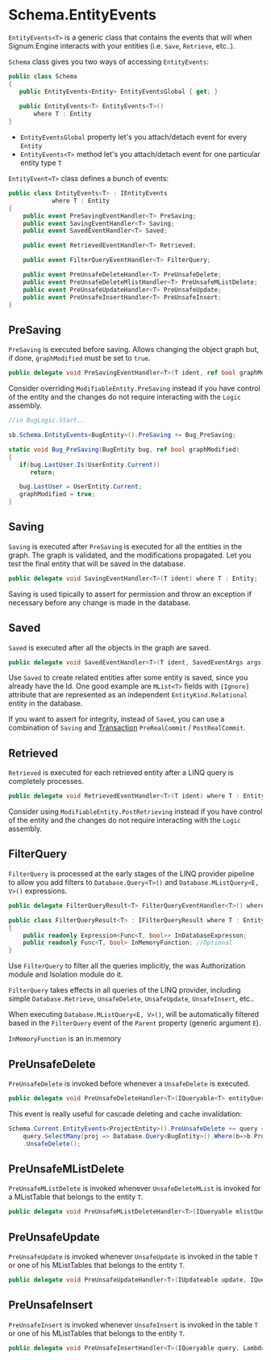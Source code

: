 ﻿# Schema.EntityEvents

`EntityEvents<T>` is a generic class that contains the events that will when Signum.Engine interacts with your entities (i.e. `Save`, `Retrieve`, etc..). 

`Schema` class gives you two ways of accessing `EntityEvents`: 

```C#
public class Schema
{
   public EntityEvents<Entity> EntityEventsGlobal { get; }
   
   public EntityEvents<T> EntityEvents<T>()
       where T : Entity
}
```

* `EntityEventsGlobal` property let's you attach/detach event for every `Entity`
* `EntityEvents<T>` method let's you attach/detach event for one particular entity type `T`

`EntityEvent<T>` class defines a bunch of events:  

```C#
public class EntityEvents<T> : IEntityEvents
            where T : Entity
{
    public event PreSavingEventHandler<T> PreSaving;
    public event SavingEventHandler<T> Saving;
    public event SavedEventHandler<T> Saved;

    public event RetrievedEventHandler<T> Retrieved;

    public event FilterQueryEventHandler<T> FilterQuery;

    public event PreUnsafeDeleteHandler<T> PreUnsafeDelete;
    public event PreUnsafeDeleteMlistHandler<T> PreUnsafeMListDelete;
    public event PreUnsafeUpdateHandler<T> PreUnsafeUpdate;
    public event PreUnsafeInsertHandler<T> PreUnsafeInsert;
}
```

## PreSaving

`PreSaving` is executed before saving. Allows changing the object graph but, if done, `graphModified` must be set to `true`.

```C#
public delegate void PreSavingEventHandler<T>(T ident, ref bool graphModified) where T : Entity;
```

Consider overriding `ModifiableEntity.PreSaving` instead if you have control of the entity and the changes do not require interacting with the `Logic` assembly.

```C#
//in BugLogic.Start..

sb.Schema.EntityEvents<BugEntity>().PreSaving += Bug_PreSaving;

static void Bug_PreSaving(BugEntity bug, ref bool graphModified)
{
   if(bug.LastUser.Is(UserEntity.Current))
      return;

   bug.LastUser = UserEntity.Current;
   graphModified = true;
}

```

## Saving

`Saving` is executed after `PreSaving` is executed for all the entities in the graph. The graph is validated, and the modifications propagated. Let you test the final entity that will be saved in the database.   

```C#
public delegate void SavingEventHandler<T>(T ident) where T : Entity;
```

Saving is used tipically to assert for permission and throw an exception if necessary before any change is made in the database. 

## Saved

`Saved` is executed after all the objects in the graph are saved. 

```C#
public delegate void SavedEventHandler<T>(T ident, SavedEventArgs args) where T : Entity;
```

Use `Saved` to create related entities after some entity is saved, since you already have the Id. One good example are `MList<T>` fields with `[Ignore]` attribute that are represented as an independent `EntityKind.Relational` entity in the database.

If you want to assert for integrity, instead of `Saved`, you can use a combination of `Saving` and [Transaction](../Connection/Transaction.md) `PreRealCommit` / `PostRealCommit`.

## Retrieved 

`Retrieved` is executed for each retrieved entity after a LINQ query is completely processes. 

```C#
public delegate void RetrievedEventHandler<T>(T ident) where T : Entity;
```

Consider using `ModifiableEntity.PostRetrieving` instead if you have control of the entity and the changes do not require interacting with the `Logic` assembly.

## FilterQuery

`FilterQuery` is processed at the early stages of the LINQ provider pipeline to allow you add filters to `Database.Query<T>()` and `Database.MListQuery<E, V>()` expressions. 

```C#
public delegate FilterQueryResult<T> FilterQueryEventHandler<T>() where T : Entity;

public class FilterQueryResult<T> : IFilterQueryResult where T : Entity
{
    public readonly Expression<Func<T, bool>> InDatabaseExpresson;
    public readonly Func<T, bool> InMemoryFunction; //Optional
}
```

Use `FilterQuery` to filter all the queries implicitly, the was Authorization module and Isolation module do it. 

`FilterQuery` takes effects in all queries of the LINQ provider, including simple `Database.Retrieve`, `UnsafeDelete`, `UnsafeUpdate`, `UnsafeInsert`, etc..

When executing `Database.MListQuery<E, V>()`, will be automatically filtered based in the `FilterQuery` event of the `Parent` property (generic argument `E`).

`InMemoryFunction` is an in.memory     

## PreUnsafeDelete

`PreUnsafeDelete` is invoked before whenever a `UnsafeDelete` is executed.

```C#
public delegate void PreUnsafeDeleteHandler<T>(IQueryable<T> entityQuery);
```

This event is really useful for cascade deleting and cache invalidation: 

```C#
Schema.Current.EntityEvents<ProjectEntity>().PreUnsafeDelete += query => 
	query.SelectMany(proj => Database.Query<BugEntity>().Where(b=>b.Project.RefersTo(proj)))
    .UnsafeDelete();
```
## PreUnsafeMListDelete

`PreUnsafeMListDelete` is invoked whenever `UnsafeDeleteMList` is invoked for a MListTable that belongs to the entity `T`. 

```C#
public delegate void PreUnsafeMListDeleteHandler<T>(IQueryable mlistQuery, IQueryable<T> entityQuery);
```

## PreUnsafeUpdate

`PreUnsafeUpdate` is invoked whenever `UnsafeUpdate` is invoked in the table `T` or one of his MListTables that belongs to the entity `T`. 

```C#
public delegate void PreUnsafeUpdateHandler<T>(IUpdateable update, IQueryable<T> entityQuery);
```


## PreUnsafeInsert

`PreUnsafeInsert` is invoked whenever `UnsafeInsert` is invoked in the table `T` or one of his MListTables that belongs to the entity `T`. 

```C#
public delegate void PreUnsafeInsertHandler<T>(IQueryable query, LambdaExpression constructor, IQueryable<T> entityQuery);
```



